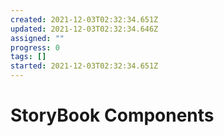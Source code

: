```yaml
---
created: 2021-12-03T02:32:34.651Z
updated: 2021-12-03T02:32:34.646Z
assigned: ""
progress: 0
tags: []
started: 2021-12-03T02:32:34.651Z
---
```


# StoryBook Components 
